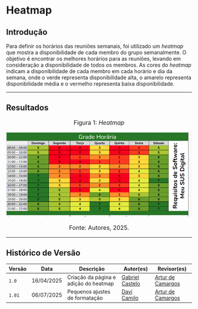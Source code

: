 # Heatmap

## Introdução

Para definir os horários das reuniões semanais, foi utilizado um *heatmap* que mostra a disponibilidade de cada membro do grupo semanalmente. O objetivo é encontrar os melhores horários para as reuniões, levando em consideração a disponibilidade de todos os membros. As cores do *heatmap* indicam a disponibilidade de cada membro em cada horário e dia da semana, onde o verde representa disponibilidade alta, o amarelo representa disponibilidade média e o vermelho representa baixa disponibilidade.

---

## Resultados

<font size="3"><p style="text-align: center">Figura 1: *Heatmap*</p></font>
![Heatmap](../assets/heatmap/heatmap.png) <font size="3"><p style="text-align: center">Fonte: Autores, 2025.</p></font>

---

## Histórico de Versão

| Versão | Data          | Descrição                          | Autor(es)     |  Revisor(es)  |
| ------ | ------------- | ---------------------------------- | ------------- | ------------- |
| `1.0`  |  16/04/2025 |  Criação da página e adição do heatmap | [Gabriel Castelo](https://github.com/GabrielCastelo-31)  | [Artur de Camargos](https://github.com/ArturDCR) |
| `1.01` |  06/07/2025 | Pequenos ajustes de formatação | [Davi Camilo](https://github.com/Davicamilo23) | [Artur de Camargos](https://github.com/ArturDCR) |
